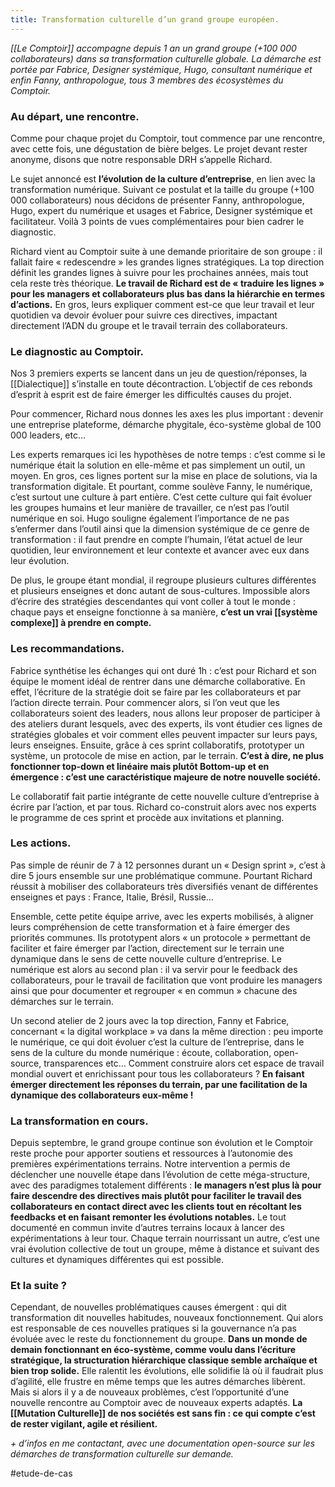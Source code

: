 ```yaml
---
title: Transformation culturelle d’un grand groupe européen.
---
```


*[[Le Comptoir]] accompagne depuis 1 an un grand groupe (+100 000 collaborateurs) dans sa transformation culturelle globale. La démarche est portée par Fabrice, Designer systémique, Hugo, consultant numérique et enfin Fanny, anthropologue, tous 3 membres des écosystèmes du Comptoir.*

### **Au départ, une rencontre.**

Comme pour chaque projet du Comptoir, tout commence par une rencontre, avec cette fois, une dégustation de bière belges. Le projet devant rester anonyme, disons que notre responsable DRH s’appelle Richard.

Le sujet annoncé est **l’évolution de la culture d’entreprise**, en lien avec la transformation numérique. Suivant ce postulat et la taille du groupe (+100 000 collaborateurs) nous décidons de présenter Fanny, anthropologue, Hugo, expert du numérique et usages et Fabrice, Designer systémique et facilitateur. Voilà 3 points de vues complémentaires pour bien cadrer le diagnostic.

Richard vient au Comptoir suite à une demande prioritaire de son groupe : il fallait faire « redescendre » les grandes lignes stratégiques. La top direction définit les grandes lignes à suivre pour les prochaines années, mais tout cela reste très théorique. **Le travail de Richard est de « traduire les lignes » pour les managers et collaborateurs plus bas dans la hiérarchie en termes d’actions.** En gros, leurs expliquer comment est-ce que leur travail et leur quotidien va devoir évoluer pour suivre ces directives, impactant directement l’ADN du groupe et le travail terrain des collaborateurs.

### **Le diagnostic au Comptoir.**

Nos 3 premiers experts se lancent dans un jeu de question/réponses, la [[Dialectique]] s’installe en toute décontraction. L’objectif de ces rebonds d’esprit à esprit est de faire émerger les difficultés causes du projet.

Pour commencer, Richard nous donnes les axes les plus important : devenir une entreprise plateforme, démarche phygitale, éco-système global de 100 000 leaders, etc…

Les experts remarques ici les hypothèses de notre temps : c’est comme si le numérique était la solution en elle-même et pas simplement un outil, un moyen. En gros, ces lignes portent sur la mise en place de solutions, via la transformation digitale. Et pourtant, comme soulève Fanny, le numérique, c’est surtout une culture à part entière. C’est cette culture qui fait évoluer les groupes humains et leur manière de travailler, ce n’est pas l’outil numérique en soi. Hugo souligne également l’importance de ne pas s’enfermer dans l’outil ainsi que la dimension systémique de ce genre de transformation : il faut prendre en compte l’humain, l’état actuel de leur quotidien, leur environnement et leur contexte et avancer avec eux dans leur évolution.

De plus, le groupe étant mondial, il regroupe plusieurs cultures différentes et plusieurs enseignes et donc autant de sous-cultures. Impossible alors d’écrire des stratégies descendantes qui vont coller à tout le monde : chaque pays et enseigne fonctionne à sa manière, **c’est un vrai [[système complexe]] à prendre en compte.**

### **Les recommandations.**

Fabrice synthétise les échanges qui ont duré 1h : c’est pour Richard et son équipe le moment idéal de rentrer dans une démarche collaborative. En effet, l’écriture de la stratégie doit se faire par les collaborateurs et par l’action directe terrain. Pour commencer alors, si l’on veut que les collaborateurs soient des leaders, nous allons leur proposer de participer à des ateliers durant lesquels, avec des experts, ils vont étudier ces lignes de stratégies globales et voir comment elles peuvent impacter sur leurs pays, leurs enseignes. Ensuite, grâce à ces sprint collaboratifs, prototyper un système, un protocole de mise en action, par le terrain. **C’est à dire, ne plus fonctionner top-down et linéaire mais plutôt Bottom-up et en émergence : c’est une caractéristique majeure de notre nouvelle société.**

Le collaboratif fait partie intégrante de cette nouvelle culture d’entreprise à écrire par l’action, et par tous. Richard co-construit alors avec nos experts le programme de ces sprint et procède aux invitations et planning.

### **Les actions.**

Pas simple de réunir de 7 à 12 personnes durant un « Design sprint », c’est à dire 5 jours ensemble sur une problématique commune. Pourtant Richard réussit à mobiliser des collaborateurs très diversifiés venant de différentes enseignes et pays : France, Italie, Brésil, Russie…

Ensemble, cette petite équipe arrive, avec les experts mobilisés, à aligner leurs compréhension de cette transformation et à faire émerger des priorités communes. Ils prototypent alors « un protocole » permettant de faciliter et faire émerger par l’action, directement sur le terrain une dynamique dans le sens de cette nouvelle culture d’entreprise. Le numérique est alors au second plan : il va servir pour le feedback des collaborateurs, pour le travail de facilitation que vont produire les managers ainsi que pour documenter et regrouper « en commun » chacune des démarches sur le terrain.

Un second atelier de 2 jours avec la top direction, Fanny et Fabrice, concernant « la digital workplace » va dans la même direction : peu importe le numérique, ce qui doit évoluer c’est la culture de l’entreprise, dans le sens de la culture du monde numérique : écoute, collaboration, open-source, transparences etc… Comment construire alors cet espace de travail mondial ouvert et enrichissant pour tous les collaborateurs ? **En faisant émerger directement les réponses du terrain, par une facilitation de la dynamique des collaborateurs eux-même !**

### **La transformation en cours.**

Depuis septembre, le grand groupe continue son évolution et le Comptoir reste proche pour apporter soutiens et ressources à l’autonomie des premières expérimentations terrains. Notre intervention a permis de déclencher une nouvelle étape dans l’évolution de cette méga-structure, avec des paradigmes totalement différents : **le managers n’est plus là pour faire descendre des directives mais plutôt pour faciliter le travail des collaborateurs en contact direct avec les clients tout en récoltant les feedbacks et en faisant remonter les évolutions notables.** Le tout documenté en commun invite d’autres terrains locaux à lancer des expérimentations à leur tour. Chaque terrain nourrissant un autre, c’est une vrai évolution collective de tout un groupe, même à distance et suivant des cultures et dynamiques différentes qui est possible.

### **Et la suite ?**

Cependant, de nouvelles problématiques causes émergent : qui dit transformation dit nouvelles habitudes, nouveaux fonctionnement. Qui alors est responsable de ces nouvelles pratiques si la gouvernance n’a pas évoluée avec le reste du fonctionnement du groupe. **Dans un monde de demain fonctionnant en éco-système, comme voulu dans l’écriture stratégique, la structuration hiérarchique classique semble archaïque et bien trop solide.** Elle ralentit les évolutions, elle solidifie là où il faudrait plus d’agilité, elle frustre en même temps que les autres démarches libèrent. Mais si alors il y a de nouveaux problèmes, c’est l’opportunité d’une nouvelle rencontre au Comptoir avec de nouveaux experts adaptés. **La [[Mutation Culturelle]] de nos sociétés est sans fin : ce qui compte c’est de rester vigilant, agile et résilient.**

*+ d’infos en me contactant, avec une documentation open-source sur les démarches de transformation culturelle sur demande.*

#etude-de-cas
